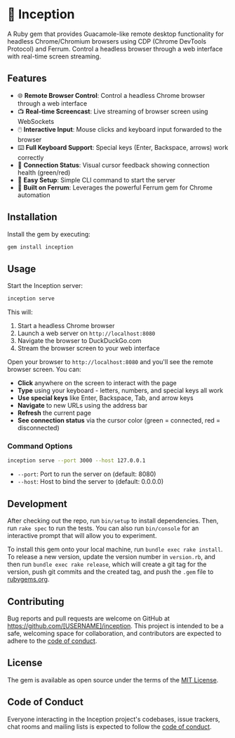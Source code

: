 # 🧠 Inception

A Ruby gem that provides Guacamole-like remote desktop functionality for headless Chrome/Chromium browsers using CDP (Chrome DevTools Protocol) and Ferrum. Control a headless browser through a web interface with real-time screen streaming.

## Features

- 🌐 **Remote Browser Control**: Control a headless Chrome browser through a web interface
- 📺 **Real-time Screencast**: Live streaming of browser screen using WebSockets
- 🖱️ **Interactive Input**: Mouse clicks and keyboard input forwarded to the browser
- ⌨️ **Full Keyboard Support**: Special keys (Enter, Backspace, arrows) work correctly
- 🎨 **Connection Status**: Visual cursor feedback showing connection health (green/red)
- 🚀 **Easy Setup**: Simple CLI command to start the server
- 🔧 **Built on Ferrum**: Leverages the powerful Ferrum gem for Chrome automation

## Installation

Install the gem by executing:

```bash
gem install inception
```

## Usage

Start the Inception server:

```bash
inception serve
```

This will:
1. Start a headless Chrome browser
2. Launch a web server on `http://localhost:8080`  
3. Navigate the browser to DuckDuckGo.com
4. Stream the browser screen to your web interface

Open your browser to `http://localhost:8080` and you'll see the remote browser screen. You can:

- **Click** anywhere on the screen to interact with the page
- **Type** using your keyboard - letters, numbers, and special keys all work
- **Use special keys** like Enter, Backspace, Tab, and arrow keys
- **Navigate** to new URLs using the address bar
- **Refresh** the current page
- **See connection status** via the cursor color (green = connected, red = disconnected)

### Command Options

```bash
inception serve --port 3000 --host 127.0.0.1
```

- `--port`: Port to run the server on (default: 8080)
- `--host`: Host to bind the server to (default: 0.0.0.0)

## Development

After checking out the repo, run `bin/setup` to install dependencies. Then, run `rake spec` to run the tests. You can also run `bin/console` for an interactive prompt that will allow you to experiment.

To install this gem onto your local machine, run `bundle exec rake install`. To release a new version, update the version number in `version.rb`, and then run `bundle exec rake release`, which will create a git tag for the version, push git commits and the created tag, and push the `.gem` file to [rubygems.org](https://rubygems.org).

## Contributing

Bug reports and pull requests are welcome on GitHub at https://github.com/[USERNAME]/inception. This project is intended to be a safe, welcoming space for collaboration, and contributors are expected to adhere to the [code of conduct](https://github.com/[USERNAME]/inception/blob/master/CODE_OF_CONDUCT.md).

## License

The gem is available as open source under the terms of the [MIT License](https://opensource.org/licenses/MIT).

## Code of Conduct

Everyone interacting in the Inception project's codebases, issue trackers, chat rooms and mailing lists is expected to follow the [code of conduct](https://github.com/[USERNAME]/inception/blob/master/CODE_OF_CONDUCT.md).
